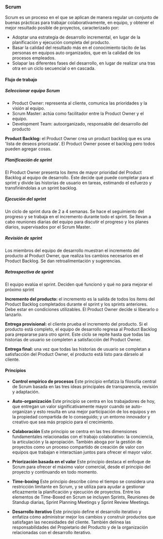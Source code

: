 ### Scrum
Scrum es un proceso en el que se aplican de manera regular un conjunto de buenas prácticas para trabajar colaborativamente, en equipo, y obtener el mejor resultado posible de proyectos, caracterizado por:
- Adoptar una estrategia de desarrollo incremental, en lugar de la planificación y ejecución completa del producto.
- Basar la calidad del resultado más en el conocimiento tácito de las personas en equipos auto organizados, que en la calidad de los procesos empleados.
- Solapar las diferentes fases del desarrollo, en lugar de realizar una tras otra en un ciclo secuencial o en cascada.

#### Flujo de trabajo

##### Seleccionar equipo Scrum
- Product Owner: representa al cliente, comunica las prioridades y la visión al equipo. 
- Scrum Master: actúa como facilitador entre la Product Owner y el equipo. 
- Development Team: autoorganizado, responsable del desarrollo del producto

**Product Backlog:** el Product Owner crea un product backlog que es una 'lista de deseos priorizada'. El Product Owner posee el backlog pero todos pueden agregar cosas.

##### Planificación de sprint
El Product Owner presenta los ítems de mayor prioridad del Product Backlog al equipo de desarrollo. Éste decide qué puede completar para el sprint y divide las historias de usuario en tareas, estimando el esfuerzo y transfiriéndolas a un sprint backlog.

##### Ejecución del sprint
Un ciclo de sprint dura de 2 a 4 semanas.
Se hace el seguimiento del progreso y se trabaja en el incremento durante todo el sprint.
Se llevan a cabo reuniones diarias del equipo para discutir el progreso y los planes diarios, supervisados por el Scrum Master.

##### Revisión de sprint
Los miembros del equipo de desarrollo muestran el incremento del producto al Product Owner, que realiza los cambios necesarios en el Product Backlog. Se dan retroalimentación y sugerencias.

##### Retrospectiva de sprint
El equipo evalúa el sprint. Deciden qué funcionó y qué no para mejorar el próximo sprint

**Incremento del producto:** el incremento es la salida de todos los ítems del Product Backlog completados durante el sprint y los sprints anteriores. Debe estar en condiciones utilizables. El Product Owner decide si liberarlo o lanzarlo.

**Entrega provisional:** el cliente prueba el incremento del producto. Si el producto está completo, el equipo de desarrollo regresa al Product Backlog para prepararse para otro sprint. Este ciclo se repite hasta que todas las historias de usuario se completen a satisfacción del Product Owner.

**Entrega final:** una vez que todas las historias de usuario se completan a satisfacción del Product Owner, el producto está listo para dárselo al cliente.

#### Principios
- **Control empírico de procesos**
  Este principio enfatiza la filosofía central de Scrum basada en las tres ideas principales de transparencia, revisión y adaptación.

- **Auto-organización**
  Este principio se centra en los trabajadores de hoy, que entregan un valor significativamente mayor cuando se auto-organizan y esto resulta en una mejor participación de los equipos y en la propiedad compartida de lo conseguido; y un entorno innovador y creativo que sea más propicio para el crecimiento.

- **Colaboración**
  Este principio se centra en las tres dimensiones fundamentales relacionadas con el trabajo colaborativo: la conciencia, la articulación y la apropiación. También aboga por la gestión de proyectos como un proceso compartido de creación de valor con equipos que trabajan e interactúan juntos para ofrecer el mayor valor. 

- **Priorización basada en el valor**
  Este principio destaca el enfoque de Scrum para ofrecer el máximo valor comercial, desde el principio del proyecto y continuando en todo momento.

- **Time-boxing**
  Este principio describe cómo el tiempo se considera una restricción limitante en Scrum, y se utiliza para ayudar a gestionar eficazmente la planificación y ejecución de proyectos. Entre los elementos de Time-Boxed en Scrum se incluyen Sprints, Reuniones de Standup diarias, Sprint Planning Meetings y Sprint Review Meetings.

- **Desarrollo iterativo**
  Este principio define el desarrollo iterativo y enfatiza cómo administrar mejor los cambios y construir productos que satisfagan las necesidades del cliente. También delinea las responsabilidades del Propietario del Producto y de la organización relacionadas con el desarrollo iterativo.
  